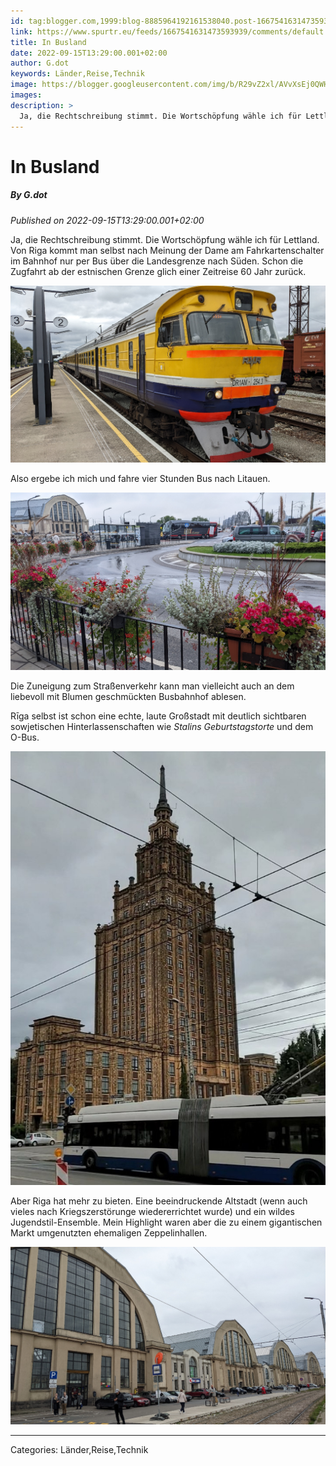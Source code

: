 ```yaml
---
id: tag:blogger.com,1999:blog-8885964192161538040.post-1667541631473593939
link: https://www.spurtr.eu/feeds/1667541631473593939/comments/default
title: In Busland
date: 2022-09-15T13:29:00.001+02:00
author: G.dot
keywords: Länder,Reise,Technik
image: https://blogger.googleusercontent.com/img/b/R29vZ2xl/AVvXsEj0QWHTGgFXVrtV2f5IKqB9elMDjk1HFzU4UwL8Cq9fY22AQ8Ev_5N5t2-_2zxvy8hjydNhMqW3PHX47aEM05OvqonZh375wkLKe7eyiFaQ7lhElTfH028qp7HaER5ztO1fLmlBhT_Y-8w/s72-c/1663241305407980-0.png
images: 
description: >
  Ja, die Rechtschreibung stimmt. Die Wortschöpfung wähle ich für Lettland. Von Riga kommt man selbst nach Meinung der Dame am Fahrkartenschalter im Bahnhof nur per Bus über die Landesgrenze nach Süden. Schon die Zugfahrt ab der estnischen Grenze glich einer Zeitreise 60 Jahr zurück. 
---
```

# In Busland
##### By G.dot
_Published on 2022-09-15T13:29:00.001+02:00_

Ja, die Rechtschreibung stimmt. Die Wortschöpfung wähle ich für Lettland. Von Riga kommt man selbst nach Meinung der Dame am Fahrkartenschalter im Bahnhof nur per Bus über die Landesgrenze nach Süden. Schon die Zugfahrt ab der estnischen Grenze glich einer Zeitreise 60 Jahr zurück.

[![](pics/1663241305407980-0.png)](pics/1663241305407980-0.png)

Also ergebe ich mich und fahre vier Stunden Bus nach Litauen.  

[![](pics/1663241299821211-1.png)](pics/1663241299821211-1.png)

Die Zuneigung zum Straßenverkehr kann man vielleicht auch an dem liebevoll mit Blumen geschmückten Busbahnhof ablesen.

Rīga selbst ist schon eine echte, laute Großstadt mit deutlich sichtbaren sowjetischen Hinterlassenschaften wie _Stalins Geburtstagstorte_ und dem O-Bus.

[![](pics/1663241296050507-2.png)](pics/1663241296050507-2.png)

Aber Riga hat mehr zu bieten. Eine beeindruckende Altstadt (wenn auch vieles nach Kriegszerstörunge wiedererrichtet wurde) und ein wildes Jugendstil-Ensemble. Mein Highlight waren aber die zu einem gigantischen Markt umgenutzten ehemaligen Zeppelinhallen.

[![](pics/1663241291007157-3.png)](pics/1663241291007157-3.png)

---
Categories: Länder,Reise,Technik